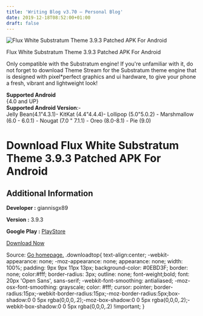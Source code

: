 ```yaml
---
title: 'Writing Blog v3.70 – Personal Blog'
date: 2019-12-18T08:52:00+01:00
draft: false
---
```


![Flux White Substratum Theme 3.9.3 Patched APK For Android](https://i0.wp.com/apkhome.net/wp-content/uploads/2019/11/Flux-White-Substratum-Theme-3.9.3-Patched.png "Flux White Substratum Theme 3.9.3 Patched APK For Android")

  

Flux White Substratum Theme 3.9.3 Patched APK For Android

Only compatible with the Substratum engine! If you're unfamiliar with it, do not forget to download Theme Stream for the Substratum theme engine that is designed with pixel\*perfect graphics and ui hardware, to give your phone a fresh, vibrant and lightweight look!

**Supported Android**  
{4.0 and UP}  
**Supported Android Version**:-  
Jelly Bean(4.1"4.3.1)- KitKat (4.4"4.4.4)- Lollipop (5.0"5.0.2) - Marshmallow (6.0 - 6.0.1) - Nougat (7.0 " 7.1.1) - Oreo (8.0-8.1) - Pie (9.0)

Download Flux White Substratum Theme 3.9.3 Patched APK For Android
==================================================================

Additional Information
----------------------

**Developer :** giannisgx89

**Version :** 3.9.3

**Google Play :** [PlayStore](https://play.google.com/store/apps/details?id=flux.white.substratum)

  

[Download Now](https://store4app.co/post/flux-white-substratum-theme-3-9-3-patched-apk-for-android_1574516267)

  
Source: [Go homepage.](https://store4app.co/post/flux-white-substratum-theme-3-9-3-patched-apk-for-android_1574516267) .downloadtop{ text-align:center; -webkit-appearance: none; -moz-appearance: none; appearance: none; width: 100%; padding: 9px 9px 11px 13px; background-color: #0EBD3F; border: none; color:#fff; border-radius: 3px; outline: none; font-weight;bold; font: 20px 'Open Sans', sans-serif; -webkit-font-smoothing: antialiased; -moz-osx-font-smoothing: grayscale; color: #fff; cursor: pointer; border-radius:15px;-webkit-border-radius:15px;-moz-border-radius:5px;box-shadow:0 0 5px rgba(0,0,0,.2);-moz-box-shadow:0 0 5px rgba(0,0,0,.2);-webkit-box-shadow:0 0 5px rgba(0,0,0,.2) !important; }